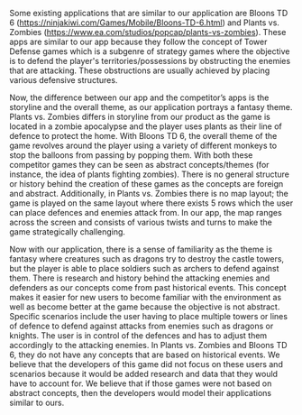 ﻿Some existing applications that are similar to our application are Bloons TD 6 (https://ninjakiwi.com/Games/Mobile/Bloons-TD-6.html) and Plants vs. Zombies (https://www.ea.com/studios/popcap/plants-vs-zombies). These apps are similar to our app because they follow the concept of Tower Defense games which is a subgenre of strategy games where the objective is to defend the player's territories/possessions by obstructing the enemies that are attacking. These obstructions are usually achieved by placing various defensive structures. 

Now, the difference between our app and the competitor’s apps is the storyline and the overall theme, as our application portrays a fantasy theme. Plants vs. Zombies differs in storyline from our product as the game is located in a zombie apocalypse and the player uses plants as their line of defence to protect the home.  With Bloons TD 6, the overall theme of the game revolves around the player using a variety of different monkeys to stop the balloons from passing by popping them. With both these competitor games they can be seen as abstract concepts/themes (for instance, the idea of plants fighting zombies). There is no general structure or history behind the creation of these games as the concepts are foreign and abstract. Additionally, in Plants vs. Zombies there is no map layout; the game is played on the same layout where there exists 5 rows which the user can place defences and enemies attack from. In our app, the map ranges across the screen and consists of various twists and turns to make the game strategically challenging. 

Now with our application, there is a sense of familiarity as the theme is fantasy where creatures such as dragons try to destroy the castle towers, but the player is able to place soldiers such as archers to defend against them. There is research and history behind the attacking enemies and defenders as our concepts come from past historical events. This concept makes it easier for new users to become familiar with the environment as well as become better at the game because the objective is not abstract. Specific scenarios include the user having to place multiple towers or lines of defence to defend against attacks from enemies such as dragons or knights. The user is in control of the defences and has to adjust them accordingly to the attacking enemies. In Plants vs. Zombies and Bloons TD 6, they do not have any concepts that are based on historical events. We believe that the developers of this game did not focus on these users and scenarios because it would be added research and data that they would have to account for. We believe that if those games were not based on abstract concepts, then the developers would model their applications similar to ours.
